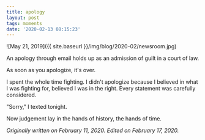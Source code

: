 ```yaml
---
title: apology
layout: post
tags: moments
date: '2020-02-13 08:15:23'
---
```


![May 21, 2019]({{ site.baseurl }}/img/blog/2020-02/newsroom.jpg)

An apology through email holds up as an admission of guilt in a court of law.

As soon as you apologize, it's over.

I spent the whole time fighting. I didn't apologize because I believed in what I was fighting for, believed I was in the right. Every statement was carefully considered.

"Sorry," I texted tonight.

Now judgement lay in the hands of history, the hands of time.

*Originally written on February 11, 2020. Edited on February 17, 2020.*